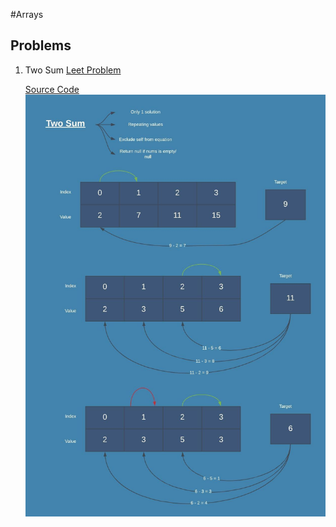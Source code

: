 #Arrays

## Problems

1. Two Sum [Leet Problem](https://leetcode.com/explore/interview/card/amazon/76/array-and-strings/508/)
     
     [Source Code](../src/main/java/cs/fundamental/problems/leetcode/arraysandstrings/TwoSum.java)
     ![Two Sum](./images/arrays/TwoSum.jpeg)